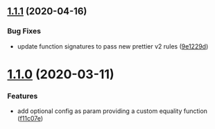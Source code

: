 ## [1.1.1](https://github.com/MichaelHettmer/react-hooks-use-previous/compare/v1.1.0...v1.1.1) (2020-04-16)


### Bug Fixes

* update function signatures to pass new prettier v2 rules ([9e1229d](https://github.com/MichaelHettmer/react-hooks-use-previous/commit/9e1229d37cb901c8245e79accc0bf75f1017b170))

# [1.1.0](https://github.com/MichaelHettmer/react-hooks-use-previous/compare/v1.0.1...v1.1.0) (2020-03-11)


### Features

* add optional config as param providing a custom equality function ([f11c07e](https://github.com/MichaelHettmer/react-hooks-use-previous/commit/f11c07e9319518182001aa9dbb83eb3fd8428954))
